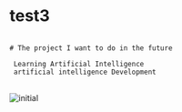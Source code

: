 # test3

<pre>
<code>
# The project I want to do in the future
 
 Learning Artificial Intelligence
 artificial intelligence Development
</code>
</pre>


![initial](https://user-images.githubusercontent.com/106739732/172033198-5ddf673e-fad3-404e-879c-4e0af121aea9.png)
